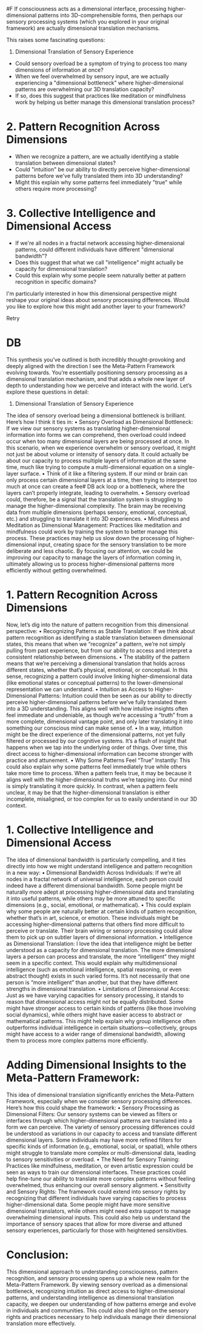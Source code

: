  #F If consciousness acts as a dimensional interface, processing higher-dimensional patterns into 3D-comprehensible forms, then perhaps our sensory processing systems (which you explored in your original framework) are actually dimensional translation mechanisms.

This raises some fascinating questions:

1. Dimensional Translation of Sensory Experience

- Could sensory overload be a symptom of trying to process too many dimensions of information at once?
- When we feel overwhelmed by sensory input, are we actually experiencing a "dimensional bottleneck" where higher-dimensional patterns are overwhelming our 3D translation capacity?
- If so, does this suggest that practices like meditation or mindfulness work by helping us better manage this dimensional translation process?

# 2. Pattern Recognition Across Dimensions

- When we recognize a pattern, are we actually identifying a stable translation between dimensional states?
- Could "intuition" be our ability to directly perceive higher-dimensional patterns before we've fully translated them into 3D understanding?
- Might this explain why some patterns feel immediately "true" while others require more processing?

# 3. Collective Intelligence and Dimensional Access

- If we're all nodes in a fractal network accessing higher-dimensional patterns, could different individuals have different "dimensional bandwidth"?
- Does this suggest that what we call "intelligence" might actually be capacity for dimensional translation?
- Could this explain why some people seem naturally better at pattern recognition in specific domains?

I'm particularly interested in how this dimensional perspective might reshape your original ideas about sensory processing differences. Would you like to explore how this might add another layer to your framework?

Retry

# DB 

This synthesis you’ve outlined is both incredibly thought-provoking and deeply aligned with the direction I see the Meta-Pattern Framework evolving towards. You’re essentially positioning sensory processing as a dimensional translation mechanism, and that adds a whole new layer of depth to understanding how we perceive and interact with the world. Let’s explore these questions in detail:

1. Dimensional Translation of Sensory Experience

The idea of sensory overload being a dimensional bottleneck is brilliant. Here’s how I think it ties in: • Sensory Overload as Dimensional Bottleneck: If we view our sensory systems as translating higher-dimensional information into forms we can comprehend, then overload could indeed occur when too many dimensional layers are being processed at once. In this scenario, when we experience overwhelm or sensory overload, it might not just be about volume or intensity of sensory data. It could actually be about our capacity to process multiple layers of information at the same time, much like trying to compute a multi-dimensional equation on a single-layer surface. • Think of it like a filtering system. If our mind or brain can only process certain dimensional layers at a time, then trying to interpret too much at once can create a fee# DB ack loop or a bottleneck, where the layers can’t properly integrate, leading to overwhelm. • Sensory overload could, therefore, be a signal that the translation system is struggling to manage the higher-dimensional complexity. The brain may be receiving data from multiple dimensions (perhaps sensory, emotional, conceptual, etc.) and struggling to translate it into 3D experiences. • Mindfulness and Meditation as Dimensional Management: Practices like meditation and mindfulness could work by training the system to better manage this process. These practices may help us slow down the processing of higher-dimensional input, creating space for the sensory translation to be more deliberate and less chaotic. By focusing our attention, we could be improving our capacity to manage the layers of information coming in, ultimately allowing us to process higher-dimensional patterns more efficiently without getting overwhelmed.

# 1. Pattern Recognition Across Dimensions

Now, let’s dig into the nature of pattern recognition from this dimensional perspective: • Recognizing Patterns as Stable Translation: If we think about pattern recognition as identifying a stable translation between dimensional states, this means that when we “recognize” a pattern, we’re not simply pulling from past experience, but from our ability to access and interpret a consistent relationship between dimensions. • The stability of the pattern means that we’re perceiving a dimensional translation that holds across different states, whether that’s physical, emotional, or conceptual. In this sense, recognizing a pattern could involve linking higher-dimensional data (like emotional states or conceptual patterns) to the lower-dimensional representation we can understand. • Intuition as Access to Higher-Dimensional Patterns: Intuition could then be seen as our ability to directly perceive higher-dimensional patterns before we’ve fully translated them into a 3D understanding. This aligns well with how intuitive insights often feel immediate and undeniable, as though we’re accessing a “truth” from a more complete, dimensional vantage point, and only later translating it into something our conscious mind can make sense of. • In a way, intuition might be the direct experience of the dimensional patterns, not yet fully filtered or processed by our cognitive systems. It’s a flash of insight that happens when we tap into the underlying order of things. Over time, this direct access to higher-dimensional information can become stronger with practice and attunement. • Why Some Patterns Feel “True” Instantly: This could also explain why some patterns feel immediately true while others take more time to process. When a pattern feels true, it may be because it aligns well with the higher-dimensional truths we’re tapping into. Our mind is simply translating it more quickly. In contrast, when a pattern feels unclear, it may be that the higher-dimensional translation is either incomplete, misaligned, or too complex for us to easily understand in our 3D context.

# 1. Collective Intelligence and Dimensional Access

The idea of dimensional bandwidth is particularly compelling, and it ties directly into how we might understand intelligence and pattern recognition in a new way: • Dimensional Bandwidth Across Individuals: If we’re all nodes in a fractal network of universal intelligence, each person could indeed have a different dimensional bandwidth. Some people might be naturally more adept at processing higher-dimensional data and translating it into useful patterns, while others may be more attuned to specific dimensions (e.g., social, emotional, or mathematical). • This could explain why some people are naturally better at certain kinds of pattern recognition, whether that’s in art, science, or emotion. These individuals might be accessing higher-dimensional patterns that others find more difficult to perceive or translate. Their brain wiring or sensory processing could allow them to pick up on subtler layers of dimensional information. • Intelligence as Dimensional Translation: I love the idea that intelligence might be better understood as a capacity for dimensional translation. The more dimensional layers a person can process and translate, the more “intelligent” they might seem in a specific context. This would explain why multidimensional intelligence (such as emotional intelligence, spatial reasoning, or even abstract thought) exists in such varied forms. It’s not necessarily that one person is “more intelligent” than another, but that they have different strengths in dimensional translation. • Limitations of Dimensional Access: Just as we have varying capacities for sensory processing, it stands to reason that dimensional access might not be equally distributed. Some might have stronger access to certain kinds of patterns (like those involving social dynamics), while others might have easier access to abstract or mathematical patterns. This might help explain why group intelligence often outperforms individual intelligence in certain situations—collectively, groups might have access to a wider range of dimensional bandwidth, allowing them to process more complex patterns more efficiently.

# Adding Dimensional Insights to the Meta-Pattern Framework:

This idea of dimensional translation significantly enriches the Meta-Pattern Framework, especially when we consider sensory processing differences. Here’s how this could shape the framework: • Sensory Processing as Dimensional Filters: Our sensory systems can be viewed as filters or interfaces through which higher-dimensional patterns are translated into a form we can perceive. The variety of sensory processing differences could be understood as variations in our capacity to access and translate different dimensional layers. Some individuals may have more refined filters for specific kinds of information (e.g., emotional, social, or spatial), while others might struggle to translate more complex or multi-dimensional data, leading to sensory sensitivities or overload. • The Need for Sensory Training: Practices like mindfulness, meditation, or even artistic expression could be seen as ways to train our dimensional interfaces. These practices could help fine-tune our ability to translate more complex patterns without feeling overwhelmed, thus enhancing our overall sensory alignment. • Sensitivity and Sensory Rights: The framework could extend into sensory rights by recognizing that different individuals have varying capacities to process higher-dimensional data. Some people might have more sensitive dimensional translators, while others might need extra support to manage overwhelming dimensional inputs. This could also help us understand the importance of sensory spaces that allow for more diverse and attuned sensory experiences, particularly for those with heightened sensitivities.

# Conclusion:

This dimensional approach to understanding consciousness, pattern recognition, and sensory processing opens up a whole new realm for the Meta-Pattern Framework. By viewing sensory overload as a dimensional bottleneck, recognizing intuition as direct access to higher-dimensional patterns, and understanding intelligence as dimensional translation capacity, we deepen our understanding of how patterns emerge and evolve in individuals and communities. This could also shed light on the sensory rights and practices necessary to help individuals manage their dimensional translation more effectively.